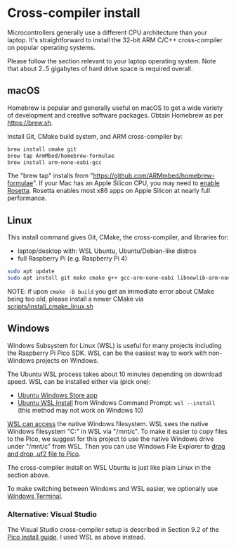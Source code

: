 # Cross-compiler install

Microcontrollers generally use a different CPU architecture than your laptop.
It's straightforward to install the 32-bit ARM C/C++ cross-compiler on popular operating systems.

Please follow the section relevant to your laptop operating system.
Note that about 2..5 gigabytes of hard drive space is required overall.

## macOS

Homebrew is popular and generally useful on macOS to get a wide variety of development and creative software packages.
Obtain Homebrew as per https://brew.sh.

Install Git, CMake build system, and ARM cross-compiler by:

```sh
brew install cmake git
brew tap ArmMbed/homebrew-formulae
brew install arm-none-eabi-gcc
```

The "brew tap" installs from "https://github.com/ARMmbed/homebrew-formulae".
If your Mac has an Apple Silicon CPU, you may need to [enable Rosetta](https://support.apple.com/en-us/HT211861).
Rosetta enables most x86 apps on Apple Silicon at nearly full performance.

## Linux

This install command gives Git, CMake, the cross-compiler, and libraries for:

* laptop/desktop with: WSL Ubuntu, Ubuntu/Debian-like distros
* full Raspberry Pi (e.g. Raspberry Pi 4)

```sh
sudo apt update
sudo apt install git make cmake g++ gcc-arm-none-eabi libnewlib-arm-none-eabi libstdc++-arm-none-eabi-newlib
```

NOTE: if upon `cmake -B build` you get an immediate error about CMake being too old,
please install a newer CMake via [scripts/install_cmake_linux.sh](../scripts/install_cmake_linux.sh)

## Windows

Windows Subsystem for Linux (WSL) is useful for many projects including the Raspberry Pi Pico SDK.
WSL can be the easiest way to work with non-Windows projects on Windows.

The Ubuntu WSL process takes about 10 minutes depending on download speed.
WSL can be installed either via (pick one):

* [Ubuntu Windows Store app](https://apps.microsoft.com/store/detail/ubuntu-22041-lts/9PN20MSR04DW)
* [Ubuntu WSL install](https://docs.microsoft.com/en-us/windows/wsl/install) from Windows Command Prompt: `wsl --install`  (this method may not work on Windows 10)

[WSL can access](https://docs.microsoft.com/en-us/windows/wsl/filesystems)
the native Windows filesystem.
WSL sees the native Windows filesystem "C:" in WSL via "/mnt/c".
To make it easier to copy files to the Pico, we suggest for this project to use the native Windows drive under "/mnt/c" from WSL.
Then you can use Windows File Explorer to
[drag and drop .uf2 file to Pico](./upload.md).

The cross-compiler install on WSL Ubuntu is just like plain Linux in the section above.

To make switching between Windows and WSL easier, we optionally use
[Windows Terminal](https://docs.microsoft.com/en-us/windows/terminal/install).

### Alternative: Visual Studio

The Visual Studio cross-compiler setup is described in Section 9.2 of the
[Pico install guide](https://datasheets.raspberrypi.com/pico/getting-started-with-pico.pdf).
I used WSL as above instead.
